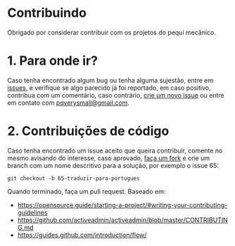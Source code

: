 # Contribuindo

Obrigado por considerar contribuir com os projetos do pequi mecânico.

# 1. Para onde ir?

Caso tenha encontrado algum bug ou tenha alguma sujestão, entre em [issues](https://github.com/PEQUI-VSSS/VSSS-EMC/issues), e verifique se algo parecido já foi reportado, em caso positivo, contribua com um comentário, caso contrário, [crie um novo issue](https://github.com/PEQUI-VSSS/VSSS-EMC/issues/new) ou entre em contato com pqverysmall@gmail.com.

# 2. Contribuições de código

Caso tenha encontrado um issue aceito que queira contribuir, comente no mesmo avisando do interesse, caso aprovado, [faça um fork](https://help.github.com/articles/fork-a-repo) e crie um branch com um nome descritivo para a solução, por exemplo o issue 65:

```
git checkout -b 65-traduzir-para-portugues
```

Quando terminado, faça um pull request. 
Baseado em:
- https://opensource.guide/starting-a-project/#writing-your-contributing-guidelines
- https://github.com/activeadmin/activeadmin/blob/master/CONTRIBUTING.md
- https://guides.github.com/introduction/flow/
